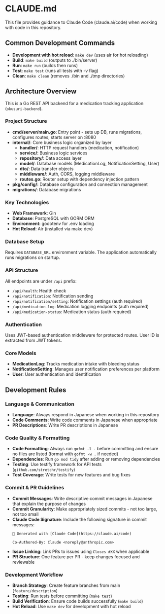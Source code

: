 # CLAUDE.md

This file provides guidance to Claude Code (claude.ai/code) when working with code in this repository.

## Common Development Commands

- **Development with hot reload**: `make dev` (uses air for hot reloading)
- **Build**: `make build` (outputs to ./bin/server)
- **Run**: `make run` (builds then runs)
- **Test**: `make test` (runs all tests with -v flag)
- **Clean**: `make clean` (removes ./bin and ./tmp directories)

## Architecture Overview

This is a Go REST API backend for a medication tracking application (`okusuri-backend`).

### Project Structure
- **cmd/server/main.go**: Entry point - sets up DB, runs migrations, configures routes, starts server on :8080
- **internal/**: Core business logic organized by layer
  - **handler/**: HTTP request handlers (medication, notification)
  - **service/**: Business logic services
  - **repository/**: Data access layer
  - **model/**: Database models (MedicationLog, NotificationSetting, User)
  - **dto/**: Data transfer objects
  - **middleware/**: Auth, CORS, logging middleware
  - **routes.go**: Router setup with dependency injection pattern
- **pkg/config/**: Database configuration and connection management
- **migrations/**: Database migrations

### Key Technologies
- **Web Framework**: Gin
- **Database**: PostgreSQL with GORM ORM
- **Environment**: godotenv for .env loading
- **Hot Reload**: Air (installed via make dev)

### Database Setup
Requires `DATABASE_URL` environment variable. The application automatically runs migrations on startup.

### API Structure
All endpoints are under `/api` prefix:
- `/api/health`: Health check
- `/api/notification`: Notification sending
- `/api/notification/setting`: Notification settings (auth required)
- `/api/medication-log`: Medication logging endpoints (auth required)
- `/api/medication-status`: Medication status (auth required)

### Authentication
Uses JWT-based authentication middleware for protected routes. User ID is extracted from JWT tokens.

### Core Models
- **MedicationLog**: Tracks medication intake with bleeding status
- **NotificationSetting**: Manages user notification preferences per platform
- **User**: User authentication and identification

## Development Rules

### Language & Communication
- **Language**: Always respond in Japanese when working in this repository
- **Code Comments**: Write code comments in Japanese when appropriate
- **PR Descriptions**: Write PR descriptions in Japanese

### Code Quality & Formatting
- **Code Formatting**: Always run `gofmt -l .` before committing and ensure no files are listed (format with `gofmt -w .` if needed)
- **Dependencies**: Run `go mod tidy` after adding or removing dependencies
- **Testing**: Use testify framework for API tests (`github.com/stretchr/testify`)
- **Test Coverage**: Write tests for new features and bug fixes

### Commit & PR Guidelines
- **Commit Messages**: Write descriptive commit messages in Japanese that explain the purpose of changes
- **Commit Granularity**: Make appropriately sized commits - not too large, not too small
- **Claude Code Signature**: Include the following signature in commit messages:
  ```
  🤖 Generated with [Claude Code](https://claude.ai/code)
  
  Co-Authored-By: Claude <noreply@anthropic.com>
  ```
- **Issue Linking**: Link PRs to issues using `Closes #XX` when applicable
- **PR Structure**: One feature per PR - keep changes focused and reviewable

### Development Workflow
- **Branch Strategy**: Create feature branches from main (`feature/description`)
- **Testing**: Run tests before committing (`make test`)
- **Build Verification**: Ensure code builds successfully (`make build`)
- **Hot Reload**: Use `make dev` for development with hot reload